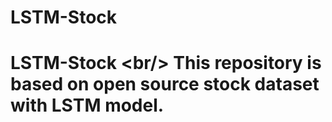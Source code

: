 # LSTM-Stock
# LSTM-Stock &lt;br/> This repository is based on open source stock dataset with LSTM model.
